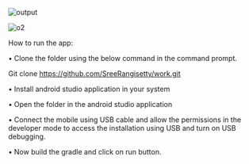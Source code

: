 ![output](https://github.com/SreeRangisetty/work/assets/111646153/7e21ae23-f240-4964-bdac-fff9dac7771b)


![o2](https://github.com/SreeRangisetty/work/assets/111646153/7340710d-565b-472a-8131-24defa8d8d5a)


How to run the app:

• Clone the folder using the below command in the command prompt.

Git clone https://github.com/SreeRangisetty/work.git

• Install android studio application in your system

• Open the folder in the android studio application

• Connect the mobile using USB cable and allow the permissions in the developer mode to access the installation using USB and turn on USB debugging.

• Now build the gradle and click on run button.
